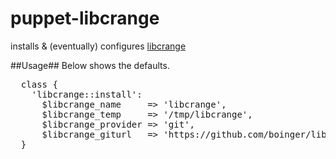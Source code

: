 puppet-libcrange
================

installs & (eventually) configures [libcrange](https://github.com/boinger/libcrange.git)

##Usage##
Below shows the defaults.

<pre>
  class {
    'libcrange::install':
      $libcrange_name     => 'libcrange',
      $libcrange_temp     => '/tmp/libcrange',
      $libcrange_provider => 'git',
      $libcrange_giturl   => 'https://github.com/boinger/libcrange.git';
  }
</pre>